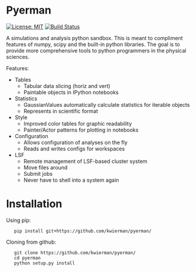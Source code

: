 # Pyerman

[![License: MIT](https://img.shields.io/badge/License-MIT-yellow.svg)](https://opensource.org/licenses/MIT)
[![Build Status](https://travis-ci.org/kwierman/pyerman.svg?branch=master)](https://travis-ci.org/kwierman/pyerman)


A simulations and analysis python sandbox. This is meant to compliment features of numpy, scipy and the built-in python libraries.
The goal is to provide more comprehensive tools to python programmers in the physical sciences.



Features:
* Tables
    * Tabular data slicing (horiz and vert)
    * Paintable objects in IPython notebooks
* Statistics
    * GaussianValues automatically calculate statistics for iterable objects
    * Represents in scientific format
* Style
    * Improved color tables for graphic readability
    * Painter/Actor patterns for plotting in notebooks
* Configuration
    * Allows configuration of analyses on the fly
    * Reads and writes configs for workspaces
* LSF
    * Remote management of LSF-based cluster system
    * Move files around
    * Submit jobs
    * Never have to shell into a system again

# Installation

Using pip:
~~~
   pip install git+https://github.com/kwierman/pyerman/
~~~

Cloning from github:
~~~
   git clone https://github.com/kwierman/pyerman/
   cd pyerman
   python setup.py install
~~~

